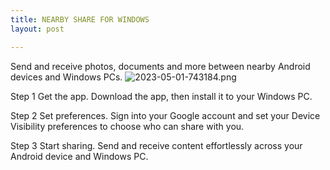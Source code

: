 ```yaml
---
title: NEARBY SHARE FOR WINDOWS
layout: post

---
```

Send and receive photos, documents and more between nearby Android devices and Windows PCs.
![2023-05-01-743184.png](https://dev7083.github.io/kernelhackers_blog/assets/2023-05-01-743184.png)


Step 1
Get the app.
Download the app, then install it to your Windows PC.


Step 2
Set preferences.
Sign into your Google account and set your Device Visibility preferences to choose who can share with you.


Step 3
Start sharing.
Send and receive content effortlessly across your Android device and Windows PC.
